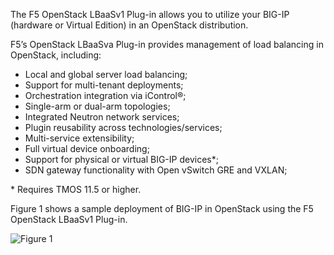 The F5 OpenStack LBaaSv1 Plug-in allows you to utilize your BIG-IP (hardware or Virtual Edition) in an OpenStack distribution.  

F5’s OpenStack LBaaSva Plug-in provides management of load balancing in OpenStack, including:

- Local and global server load balancing;
- Support for multi-tenant deployments;
- Orchestration integration via iControl®;
- Single-arm or dual-arm topologies;
- Integrated Neutron network services;
- Plugin reusability across technologies/services;
- Multi-service extensibility;
- Full virtual device onboarding;
- Support for physical or virtual BIG-IP devices*;
- SDN gateway functionality with Open vSwitch GRE and VXLAN;

\* Requires TMOS 11.5 or higher.

Figure 1 shows a sample deployment of BIG-IP in OpenStack using the F5 OpenStack LBaaSv1 Plug-in.

![](f5-os-lbaasv1/assets/plugin_solution_diagram.png "Figure 1")
